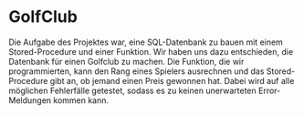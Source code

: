 # GolfClub
Die Aufgabe des Projektes war, eine SQL-Datenbank zu bauen mit einem Stored-Procedure und einer Funktion. Wir haben uns dazu entschieden, die Datenbank für einen Golfclub zu machen. Die Funktion, die wir programmierten, kann den Rang eines Spielers ausrechnen und das Stored-Procedure gibt an, ob jemand einen Preis gewonnen hat. Dabei wird auf alle möglichen Fehlerfälle getestet, sodass es zu keinen unerwarteten Error-Meldungen kommen kann. 
